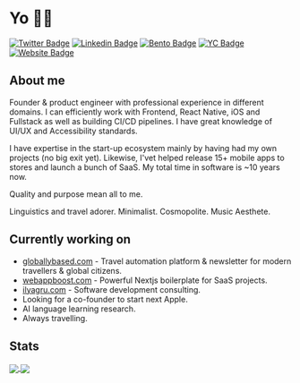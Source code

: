 # Yo 👋🏻

[![Twitter Badge](https://img.shields.io/badge/X-@ilyagruu-1ca0f1?style=flat&labelColor=1ca0f1&logo=twitter&logoColor=white&link=https://twitter.com/ilyagruu)](https://twitter.com/ilyagruu)
[![Linkedin Badge](https://img.shields.io/badge/In-ilyagru-blue?style=flat&logo=Linkedin&link=https://www.linkedin.com/in/ilyagru/)](https://www.linkedin.com/in/ilyagru)
[![Bento Badge](https://img.shields.io/badge/bento-ilyagru-768cff?style=flat&logo=Linkedin&link=https://bento.me/ilyagru)](https://bento.me/ilyagru)
[![YC Badge](https://img.shields.io/badge/-YC_Cofounder-FB651E?style=flat&link=https://www.startupschool.org/cofounder-matching/candidate/Tow4F0cyR)](https://www.startupschool.org/cofounder-matching/candidate/Tow4F0cyR)
[![Website Badge](https://img.shields.io/badge/-ilyagru.com-000000?style=flat&link=https://ilyagru.com/)](https://ilyagru.com/)

## About me

Founder & product engineer with professional experience in different domains. I can efficiently work with Frontend, React Native, iOS and Fullstack as well as building CI/CD pipelines. I have great knowledge of UI/UX and Accessibility standards. 

I have expertise in the start-up ecosystem mainly by having had my own projects (no big exit yet). Likewise, I'vet helped release 15+ mobile apps to stores and launch a bunch of SaaS. My total time in software is ~10 years now. 

Quality and purpose mean all to me. 

Linguistics and travel adorer. Minimalist. Cosmopolite. Music Aesthete.

## Currently working on

- [globallybased.com](https://globallybased.com) - Travel automation platform & newsletter for modern travellers & global citizens.
- [webappboost.com](https://webappboost.com) - Powerful Nextjs boilerplate for SaaS projects.
- [ilyagru.com](https://ilyagru.com) - Software development consulting.
- Looking for a co-founder to start next Apple.
- AI language learning research.
- Always travelling.

## Stats

<!-- https://github.com/anuraghazra/github-readme-stats -->
<!-- https://github.com/abhisheknaiidu/awesome-github-profile-readme#readme -->
<a href="#">
  <img align="center" src="https://github-readme-stats.vercel.app/api?username=ilyagru&count_private=true&theme=dark" />
</a>

<a href="#">
  <img align="center" src="https://github-readme-stats.vercel.app/api/top-langs/?username=ilyagru&layout=compact&theme=dark" />
</a>

<!--
**ilyagru/ilyagru** is a ✨ _special_ ✨ repository because its `README.md` (this file) appears on your GitHub profile.

Here are some ideas to get you started:

- 🔭 I’m currently working on ...
- 🌱 I’m currently learning ...
- 👯 I’m looking to collaborate on ...
- 🤔 I’m looking for help with ...
- 💬 Ask me about ...
- 📫 How to reach me: ...
- 😄 Pronouns: ...
- ⚡ Fun fact: ...
-->
